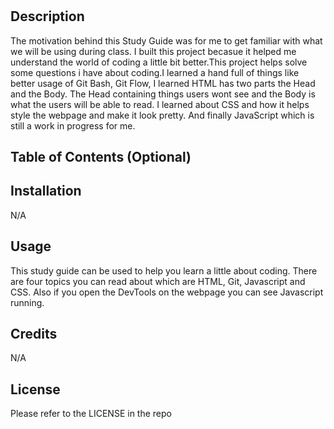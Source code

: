 # <Prework Study guide>

## Description

The motivation behind this Study Guide was for me to get familiar with what we will be using during class. I built this project becasue it helped me understand the world of coding a little bit better.This project helps solve some questions i have about coding.I learned a hand full of things like better usage of Git Bash, Git Flow, I learned HTML has two parts the Head and the Body. The Head containing things users wont see and the Body is what the users will be able to read. I learned about CSS and how it helps style the webpage and make it look pretty. And finally JavaScript which is still a work in progress for me. 


## Table of Contents (Optional)


## Installation

N/A

## Usage

This study guide can be used to help you learn a little about coding. There are four topics you can read about which are HTML, Git, Javascript and CSS. Also if you open the DevTools on the webpage you can see Javascript running.

## Credits

N/A

## License

Please refer to the LICENSE in the repo


